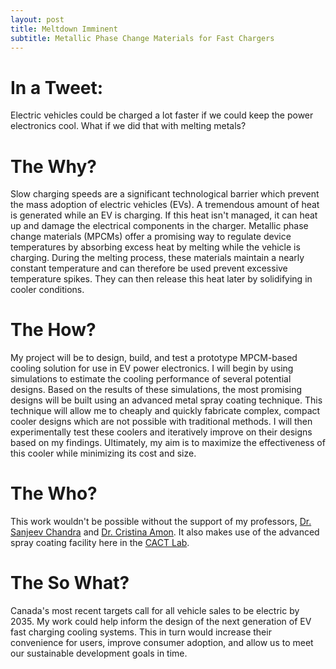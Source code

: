 ```yaml
---
layout: post
title: Meltdown Imminent
subtitle: Metallic Phase Change Materials for Fast Chargers
---
```


# In a Tweet:
Electric vehicles could be charged a lot faster if we could keep the power electronics cool. What if we did that with melting metals?


# The Why?
Slow charging speeds are a significant technological barrier which prevent the mass adoption of electric vehicles (EVs). A tremendous amount of heat is generated while an EV is charging. If this heat isn't managed, it can heat up and damage the electrical components in the charger. Metallic phase change materials (MPCMs) offer a promising way to regulate device temperatures by absorbing excess heat by melting while the vehicle is charging. During the melting process, these materials maintain a nearly constant temperature and can therefore be used prevent excessive temperature spikes. They can then release this heat later by solidifying in cooler conditions.

# The How?
My project will be to design, build, and test a prototype MPCM-based cooling solution for use in EV power electronics. I will begin by using simulations to estimate the cooling performance of several potential designs. Based on the results of these simulations, the most promising designs will be built using an advanced metal spray coating technique. This technique will allow me to cheaply and quickly fabricate complex, compact cooler designs which are not possible with traditional methods. I will then experimentally test these coolers and iteratively improve on their designs based on my findings. Ultimately, my aim is to maximize the effectiveness of this cooler while minimizing its cost and size.

# The Who?
This work wouldn't be possible without the support of my professors, [Dr. Sanjeev Chandra](https://www.mie.utoronto.ca/faculty_staff/chandra/) and [Dr. Cristina Amon](https://www.mie.utoronto.ca/faculty_staff/amon/). It also makes use of the advanced spray coating facility here in the [CACT Lab](http://cact.utoronto.ca).

# The So What?
Canada's most recent targets call for all vehicle sales to be electric by 2035. My work could help inform the design of the next generation of EV fast charging cooling systems. This in turn would increase their convenience for users, improve consumer adoption, and allow us to meet our sustainable development goals in time.